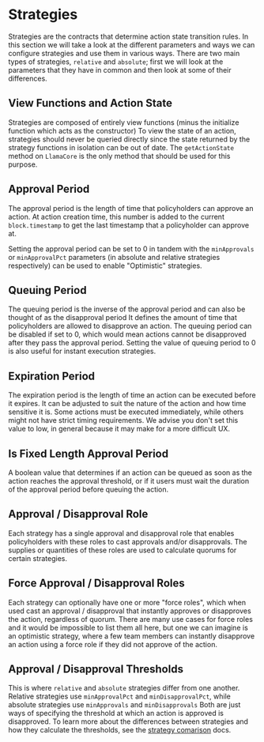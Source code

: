 # Strategies

Strategies are the contracts that determine action state transition rules.
In this section we will take a look at the different parameters and ways we can configure strategies and use them in various ways.
There are two main types of strategies, `relative` and `absolute`; first we will look at the parameters that they have in common and then look at some of their differences.

## View Functions and Action State

Strategies are composed of entirely view functions (minus the initialize function which acts as the constructor)
To view the state of an action, strategies should never be queried directly since the state returned by the strategy functions in isolation can be out of date.
The `getActionState` method on `LlamaCore` is the only method that should be used for this purpose.

## Approval Period

The approval period is the length of time that policyholders can approve an action.
At action creation time, this number is added to the current `block.timestamp` to get the last timestamp that a policyholder can approve at.

Setting the approval period can be set to 0 in tandem with the `minApprovals` or `minApprovalPct` parameters (in absolute and relative strategies respectively) can be used to enable "Optimistic" strategies.

## Queuing Period

The queuing period is the inverse of the approval period and can also be thought of as the disapproval period
It defines the amount of time that policyholders are allowed to disapprove an action.
The queuing period can be disabled if set to 0, which would mean actions cannot be disapproved after they pass the approval period.
Setting the value of queuing period to 0 is also useful for instant execution strategies.

## Expiration Period

The expiration period is the length of time an action can be executed before it expires. It can be adjusted to suit the nature of the action and how time sensitive it is.
Some actions must be executed immediately, while others might not have strict timing requirements.
We advise you don't set this value to low, in general because it may make for a more difficult UX.

## Is Fixed Length Approval Period

A boolean value that determines if an action can be queued as soon as the action reaches the approval threshold, or if it users must wait the duration of the approval period before queuing the action.

## Approval / Disapproval Role

Each strategy has a single approval and disapproval role that enables policyholders with these roles to cast approvals and/or disapprovals.
The supplies or quantities of these roles are used to calculate quorums for certain strategies.

## Force Approval / Disapproval Roles

Each strategy can optionally have one or more "force roles", which when used cast an approval / disapproval that instantly approves or disapproves the action, regardless of quorum.
There are many use cases for force roles and it would be impossible to list them all here, but one we can imagine is an optimistic strategy, where a few team members can instantly disapprove an action using a force role if they did not approve of the action.

## Approval / Disapproval Thresholds

This is where `relative` and `absolute` strategies differ from one another.
Relative strategies use `minApprovalPct` and `minDisapprovalPct`, while absolute strategies use `minApprovals` and `minDisapprovals`
Both are just ways of specifying the threshold at which an action is approved is disapproved.
To learn more about the differences between strategies and how they calculate the thresholds, see the [strategy comarison](./strategy-comparison.md) docs.
